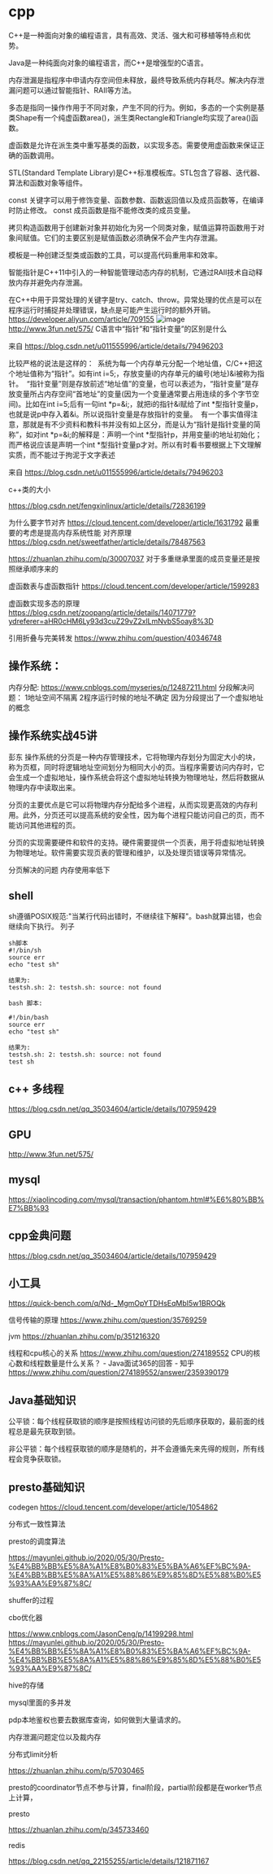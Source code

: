 # cpp


C++是一种面向对象的编程语言，具有高效、灵活、强大和可移植等特点和优势。

Java是一种纯面向对象的编程语言，而C++是增强型的C语言。

内存泄漏是指程序中申请内存空间但未释放，最终导致系统内存耗尽。解决内存泄漏问题可以通过智能指针、RAII等方法。

多态是指同一操作作用于不同对象，产生不同的行为。例如，多态的一个实例是基类Shape有一个纯虚函数area()，派生类Rectangle和Triangle均实现了area()函数。

虚函数是允许在派生类中重写基类的函数，以实现多态。需要使用虚函数来保证正确的函数调用。

STL(Standard Template Library)是C++标准模板库。STL包含了容器、迭代器、算法和函数对象等组件。

const 关键字可以用于修饰变量、函数参数、函数返回值以及成员函数等，在编译时防止修改。 const 成员函数是指不能修改类的成员变量。

拷贝构造函数用于创建新对象并初始化为另一个同类对象，赋值运算符函数用于对象间赋值。它们的主要区别是赋值函数必须确保不会产生内存泄漏。

模板是一种创建泛型类或函数的工具，可以提高代码重用率和效率。

智能指针是C++11中引入的一种智能管理动态内存的机制，它通过RAII技术自动释放内存并避免内存泄漏。

在C++中用于异常处理的关键字是try、catch、throw。异常处理的优点是可以在程序运行时捕捉并处理错误，缺点是可能产生运行时的额外开销。
https://developer.aliyun.com/article/709155
![image](https://user-images.githubusercontent.com/30437929/229087399-4dc213ec-c795-4dd5-83a6-b02fbfaf4771.png)
http://www.3fun.net/575/
C语言中“指针”和“指针变量”的区别是什么

来自 <https://blog.csdn.net/u011555996/article/details/79496203> 



比较严格的说法是这样的： 
系统为每一个内存单元分配一个地址值，C/C++把这个地址值称为“指针”。如有int i=5;，存放变量i的内存单元的编号(地址)&i被称为指针。 
“指针变量”则是存放前述“地址值”的变量，也可以表述为，“指针变量”是存放变量所占内存空间“首地址”的变量(因为一个变量通常要占用连续的多个字节空间)。比如在int i=5;后有一句int *p=&i;，就把i的指针&i赋给了int *型指针变量p，也就是说p中存入着&i。所以说指针变量是存放指针的变量。 
有一个事实值得注意，那就是有不少资料和教科书并没有如上区分，而是认为“指针是指针变量的简称”，如对int *p=&i;的解释是：声明一个int *型指针p，并用变量i的地址初始化；而严格说应该是声明一个int *型指针变量p才对。所以有时看书要根据上下文理解实质，而不能过于拘泥于文字表述

来自 <https://blog.csdn.net/u011555996/article/details/79496203> 

c++类的大小

https://blog.csdn.net/fengxinlinux/article/details/72836199

为什么要字节对齐
https://cloud.tencent.com/developer/article/1631792
最重要的考虑是提高内存系统性能
对齐原理
https://blog.csdn.net/sweetfather/article/details/78487563

https://zhuanlan.zhihu.com/p/30007037
对于多重继承里面的成员变量还是按照继承顺序来的

虚函数表与虚函数指针
https://cloud.tencent.com/developer/article/1599283

虚函数实现多态的原理
https://blog.csdn.net/zoopang/article/details/14071779?ydreferer=aHR0cHM6Ly93d3cuZ29vZ2xlLmNvbS5oay8%3D

引用折叠与完美转发
https://www.zhihu.com/question/40346748




## 操作系统：
内存分配:
https://www.cnblogs.com/myseries/p/12487211.html
分段解决问题：
1地址空间不隔离
2程序运行时候的地址不确定
因为分段提出了一个虚拟地址的概念
## 操作系统实战45讲
彭东
操作系统的分页是一种内存管理技术，它将物理内存划分为固定大小的块，称为页框，同时将逻辑地址空间划分为相同大小的页。当程序需要访问内存时，它会生成一个虚拟地址，操作系统会将这个虚拟地址转换为物理地址，然后将数据从物理内存中读取出来。

分页的主要优点是它可以将物理内存分配给多个进程，从而实现更高效的内存利用。此外，分页还可以提高系统的安全性，因为每个进程只能访问自己的页，而不能访问其他进程的页。

分页的实现需要硬件和软件的支持。硬件需要提供一个页表，用于将虚拟地址转换为物理地址。软件需要实现页表的管理和维护，以及处理页错误等异常情况。


分页解决的问题
 内存使用率低下
 
 ## shell
sh遵循POSIX规范:"当某行代码出错时，不继续往下解释"。bash就算出错，也会继续向下执行。
列子
```shell
sh脚本
#!/bin/sh
source err
echo "test sh"

结果为:
testsh.sh: 2: testsh.sh: source: not found
```
```
bash 脚本:

#!/bin/bash
source err
echo "test sh"

结果为:
testsh.sh: 2: testsh.sh: source: not found
test sh
```
## c++ 多线程


https://blog.csdn.net/qq_35034604/article/details/107959429

## GPU
http://www.3fun.net/575/
## mysql
https://xiaolincoding.com/mysql/transaction/phantom.html#%E6%80%BB%E7%BB%93

## cpp金典问题
https://blog.csdn.net/qq_35034604/article/details/107959429

## 小工具
https://quick-bench.com/q/Nd-_MgmOpYTDHsEqMbI5w1BROQk

信号传输的原理
https://www.zhihu.com/question/35769259

jvm
https://zhuanlan.zhihu.com/p/351216320

线程和cpu核心的关系
https://www.zhihu.com/question/274189552
CPU的核心数和线程数量是什么关系？ - Java面试365的回答 - 知乎
https://www.zhihu.com/question/274189552/answer/2359390179

## Java基础知识
公平锁：每个线程获取锁的顺序是按照线程访问锁的先后顺序获取的，最前面的线程总是最先获取到锁。

非公平锁：每个线程获取锁的顺序是随机的，并不会遵循先来先得的规则，所有线程会竞争获取锁。
## presto基础知识
codegen
https://cloud.tencent.com/developer/article/1054862

分布式一致性算法

presto的调度算法

https://mayunlei.github.io/2020/05/30/Presto-%E4%BB%BB%E5%8A%A1%E8%B0%83%E5%BA%A6%EF%BC%9A-%E4%BB%BB%E5%8A%A1%E5%88%86%E9%85%8D%E5%88%B0%E5%93%AA%E9%87%8C/

 shuffer的过程
 
 cbo优化器
 
 https://www.cnblogs.com/JasonCeng/p/14199298.html
 https://mayunlei.github.io/2020/05/30/Presto-%E4%BB%BB%E5%8A%A1%E8%B0%83%E5%BA%A6%EF%BC%9A-%E4%BB%BB%E5%8A%A1%E5%88%86%E9%85%8D%E5%88%B0%E5%93%AA%E9%87%8C/
 
 hive的存储
 
 mysql里面的多并发
 
 pdp本地鉴权也要去数据库查询，如何做到大量请求的。
 
 内存泄漏问题定位以及裁内存
 
 分布式limit分析
 
 https://zhuanlan.zhihu.com/p/57030465
 
 presto的coordinator节点不参与计算，final阶段，partial阶段都是在worker节点上计算，
 
 presto
 
 https://zhuanlan.zhihu.com/p/345733460
 
 redis
 
 https://blog.csdn.net/qq_22155255/article/details/121871167
 

